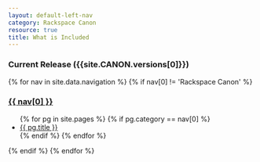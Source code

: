 ```yaml
---
layout: default-left-nav
category: Rackspace Canon
resource: true
title: What is Included
---
```


### Current Release ({{site.CANON.versions[0]}})

{% for nav in site.data.navigation %}
{% if nav[0] != 'Rackspace Canon' %}
<p><h3><a href="{{site.baseurl}}/app-layout/">{{ nav[0] }}</a></h3></p>
<ul>
{% for pg in site.pages %}
{% if pg.category == nav[0] %}
<li><a href="{{site.baseurl}}{{pg.url}}">{{ pg.title }}</a></li>
{% endif %}
{% endfor %}
</ul>
{% endif %}
{% endfor %}